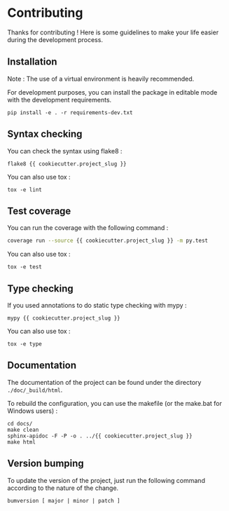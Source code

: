 # Contributing

Thanks for contributing ! Here is some guidelines to make your life easier during the development process.

## Installation

Note : The use of a virtual environment is heavily recommended.

For development purposes, you can install the package in editable mode with the development requirements.

```
pip install -e . -r requirements-dev.txt
```

## Syntax checking

You can check the syntax using flake8 :

```
flake8 {{ cookiecutter.project_slug }}
```

You can also use tox :

```
tox -e lint
```

## Test coverage

You can run the coverage with the following command :

```bash
coverage run --source {{ cookiecutter.project_slug }} -m py.test
```

You can also use tox :

```
tox -e test
```

## Type checking

If you used annotations to do static type checking with mypy :

```
mypy {{ cookiecutter.project_slug }}
```

You can also use tox :

```
tox -e type
```

## Documentation

The documentation of the project can be found under the directory `./doc/_build/html`.

To rebuild the configuration, you can use the makefile (or the make.bat for Windows users) :

```
cd docs/
make clean
sphinx-apidoc -F -P -o . ../{{ cookiecutter.project_slug }}
make html
```

## Version bumping

To update the version of the project, just run the following command according to the nature of the change.

```
bumversion [ major | minor | patch ]
```

